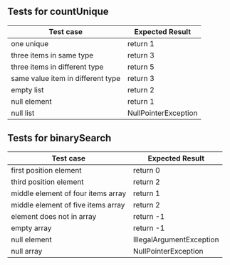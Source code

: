 ## Tests for countUnique

| Test case                         |  Expected Result      |
|-----------------------------------|-----------------------|
| one unique                        |  return 1             |
| three items in same type          |  return 3             |
| three items in different type     |  return 5             |
| same value item in different type |  return 3             |
| empty list                        |  return 2             |
| null element                      |  return 1             |
| null list                         |  NullPointerException |

## Tests for binarySearch

| Test case                          |  Expected Result          |
|------------------------------------|---------------------------|
| first position element             |  return 0                 |
| third position element             |  return 2                 |
| middle element of four items array |  return 1                 |
| middle element of five items array |  return 2                 |
| element does not in array          |  return -1                |
| empty array                        |  return -1                |
| null element                       |  IllegalArgumentException |
| null array                         |  NullPointerException     |
